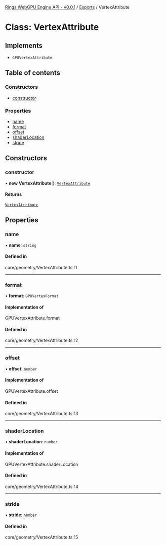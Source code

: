 [Rings WebGPU Engine API - v0.0.1](../README.md) / [Exports](../modules.md) / VertexAttribute

# Class: VertexAttribute

## Implements

- `GPUVertexAttribute`

## Table of contents

### Constructors

- [constructor](VertexAttribute.md#constructor)

### Properties

- [name](VertexAttribute.md#name)
- [format](VertexAttribute.md#format)
- [offset](VertexAttribute.md#offset)
- [shaderLocation](VertexAttribute.md#shaderlocation)
- [stride](VertexAttribute.md#stride)

## Constructors

### constructor

• **new VertexAttribute**(): [`VertexAttribute`](VertexAttribute.md)

#### Returns

[`VertexAttribute`](VertexAttribute.md)

## Properties

### name

• **name**: `string`

#### Defined in

core/geometry/VertexAttribute.ts:11

___

### format

• **format**: `GPUVertexFormat`

#### Implementation of

GPUVertexAttribute.format

#### Defined in

core/geometry/VertexAttribute.ts:12

___

### offset

• **offset**: `number`

#### Implementation of

GPUVertexAttribute.offset

#### Defined in

core/geometry/VertexAttribute.ts:13

___

### shaderLocation

• **shaderLocation**: `number`

#### Implementation of

GPUVertexAttribute.shaderLocation

#### Defined in

core/geometry/VertexAttribute.ts:14

___

### stride

• **stride**: `number`

#### Defined in

core/geometry/VertexAttribute.ts:15
